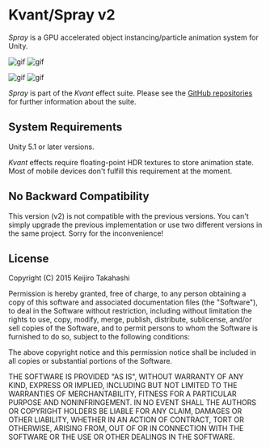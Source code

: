Kvant/Spray v2
==============

*Spray* is a GPU accelerated object instancing/particle animation system for
Unity.

![gif](http://49.media.tumblr.com/544faef987784f4539d812d735e7d658/tumblr_nyy244izdE1qio469o1_400.gif)
![gif](http://45.media.tumblr.com/46b6bf971afac9dcfbdd8a67d26ec858/tumblr_nyxgl2JiX01qio469o1_400.gif)

![gif](http://49.media.tumblr.com/5dcc714bc4db78a25a13ef9f480be4bf/tumblr_nyzlwjgXDM1qio469o1_400.gif)
![gif](http://49.media.tumblr.com/13a1f91f8c0e8081ecf02057fff6529e/tumblr_nyznffmyqC1qio469o1_400.gif)

*Spray* is part of the *Kvant* effect suite. Please see the [GitHub
repositories][kvant] for further information about the suite.

[kvant]: https://github.com/search?q=kvant+user%3Akeijiro&type=Repositories

System Requirements
-------------------

Unity 5.1 or later versions.

*Kvant* effects require floating-point HDR textures to store animation state.
Most of mobile devices don't fulfill this requirement at the moment.

No Backward Compatibility
-------------------------

This version (v2) is not compatible with the previous versions. You can't simply
upgrade the previous implementation or use two different versions in the same
project. Sorry for the inconvenience!

License
-------

Copyright (C) 2015 Keijiro Takahashi

Permission is hereby granted, free of charge, to any person obtaining a copy of
this software and associated documentation files (the "Software"), to deal in
the Software without restriction, including without limitation the rights to
use, copy, modify, merge, publish, distribute, sublicense, and/or sell copies of
the Software, and to permit persons to whom the Software is furnished to do so,
subject to the following conditions:

The above copyright notice and this permission notice shall be included in all
copies or substantial portions of the Software.

THE SOFTWARE IS PROVIDED "AS IS", WITHOUT WARRANTY OF ANY KIND, EXPRESS OR
IMPLIED, INCLUDING BUT NOT LIMITED TO THE WARRANTIES OF MERCHANTABILITY, FITNESS
FOR A PARTICULAR PURPOSE AND NONINFRINGEMENT. IN NO EVENT SHALL THE AUTHORS OR
COPYRIGHT HOLDERS BE LIABLE FOR ANY CLAIM, DAMAGES OR OTHER LIABILITY, WHETHER
IN AN ACTION OF CONTRACT, TORT OR OTHERWISE, ARISING FROM, OUT OF OR IN
CONNECTION WITH THE SOFTWARE OR THE USE OR OTHER DEALINGS IN THE SOFTWARE.
